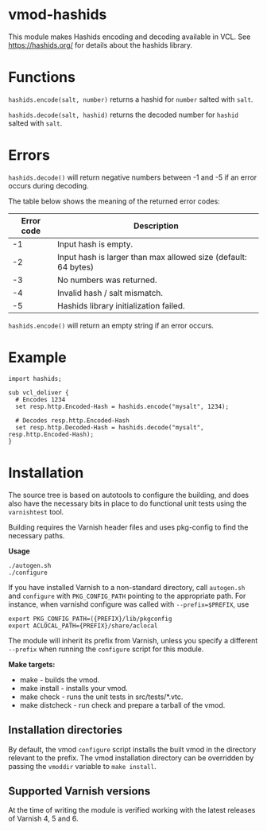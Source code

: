 # vmod-hashids

This module makes Hashids encoding and decoding available in VCL.
See https://hashids.org/ for details about the hashids library.

# Functions

`hashids.encode(salt, number)` returns a hashid for `number` salted with
`salt`.

`hashids.decode(salt, hashid)` returns the decoded number for `hashid`
salted with `salt`.

# Errors

```hashids.decode()``` will return negative numbers between -1 and -5 if an error occurs during decoding.

The table below shows the meaning of the returned error codes:

| Error code | Description                                                    |
|------------|----------------------------------------------------------------|
| -1         | Input hash is empty.                                           |
| -2         | Input hash is larger than max allowed size (default: 64 bytes) |
| -3         | No numbers was returned.                                       |
| -4         | Invalid hash / salt mismatch.                                  |
| -5         | Hashids library initialization failed.                         |

```hashids.encode()``` will return an empty string if an error occurs.

# Example

```
import hashids;

sub vcl_deliver {
  # Encodes 1234
  set resp.http.Encoded-Hash = hashids.encode("mysalt", 1234);

  # Decodes resp.http.Encoded-Hash
  set resp.http.Decoded-Hash = hashids.decode("mysalt", resp.http.Encoded-Hash);
}
```

# Installation

The source tree is based on autotools to configure the building, and
does also have the necessary bits in place to do functional unit tests
using the `varnishtest` tool.

Building requires the Varnish header files and uses pkg-config to find
the necessary paths.

**Usage**

```shell
./autogen.sh
./configure
```

If you have installed Varnish to a non-standard directory, call
`autogen.sh` and `configure` with `PKG_CONFIG_PATH` pointing to the
appropriate path. For instance, when varnishd configure was called with
`--prefix=$PREFIX`, use

```shell
export PKG_CONFIG_PATH=({PREFIX}/lib/pkgconfig
export ACLOCAL_PATH={PREFIX}/share/aclocal
```

The module will inherit its prefix from Varnish, unless you specify a
different `--prefix` when running the `configure` script for this
module.

**Make targets:**

  - make - builds the vmod.
  - make install - installs your vmod.
  - make check - runs the unit tests in src/tests/*.vtc.
  - make distcheck - run check and prepare a tarball of the vmod.

## Installation directories

By default, the vmod `configure` script installs the built vmod in the
directory relevant to the prefix. The vmod installation directory can be
overridden by passing the `vmoddir` variable to `make install`.

## Supported Varnish versions

At the time of writing the module is verified working with the latest releases of Varnish 4, 5 and 6.
